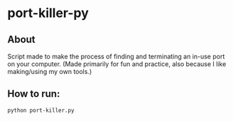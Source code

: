 # port-killer-py

## About

Script made to make the process of finding and terminating an in-use port on your computer.
(Made primarily for fun and practice, also because I like making/using my own tools.)

## How to run:

`python port-killer.py`
